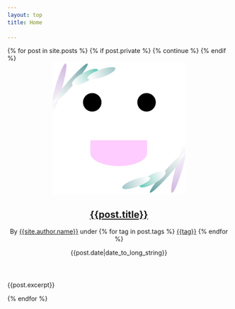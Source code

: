 ```yaml
---
layout: top
title: Home

---
```

<div class="posts">
{% for post in site.posts %}
  {% if post.private %}
    {% continue %}
  {% endif %}
  <section class="post">
  <header class="post-header">
  <img class="post-avatar" src="/assets/favicon.jpg">
  <h2 class="post-title">
    <!-- <a href="{{post.url}}">{{post.title}}</a> -->
    <a href="{{post.url}}">{{post.title}}</a>
  </h2>
  
  <p class="post-meta">
  By <a class="post-author" href="/about.html">{{site.author.name}}</a>
   under 
  {% for tag in post.tags %}
    <a class="post-category post-category-pure" href="/?tag={{tag}}">{{tag}}</a>
  {% endfor %}
  </p>
  <p class="post-meta-right">{{post.date|date_to_long_string}}</p>
  </header>
  
  <div class="post-description">
  <p>{{post.excerpt}}</p>
  </div>
  </section>
{% endfor %}
</div>

